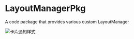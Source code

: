 # LayoutManagerPkg
A code package that provides various custom LayoutManager

![卡片通知样式](/Reone/LayoutManagerPkg/blob/master/preview/pre_view_notify_card.gif?raw=true)
